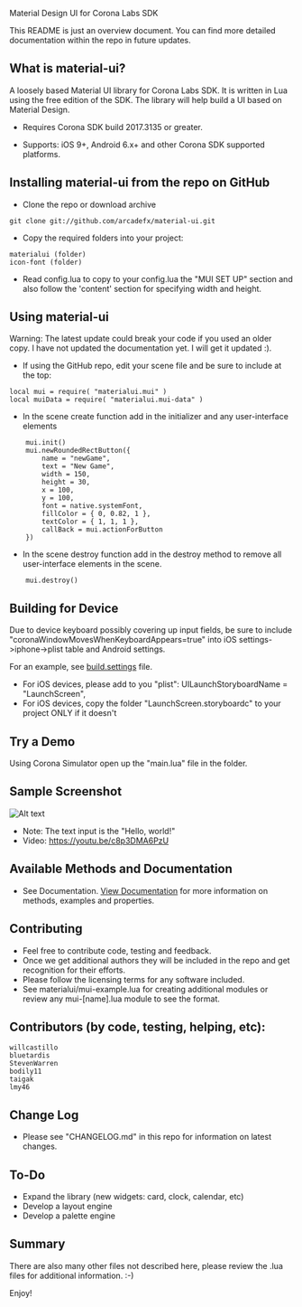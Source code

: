 Material Design UI for Corona Labs SDK

This README is just an overview document. You can find more detailed documentation within the repo in future updates.

What is material-ui?
--------------

A loosely based Material UI library for Corona Labs SDK. It is written in Lua using the free edition of the SDK. The library will help build a UI based on Material Design.

* Requires Corona SDK build 2017.3135 or greater.

* Supports: iOS 9+, Android 6.x+ and other Corona SDK supported platforms.

Installing material-ui from the repo on GitHub
--------------

* Clone the repo or download archive
```
git clone git://github.com/arcadefx/material-ui.git
```
* Copy the required folders into your project:
```
materialui (folder)
icon-font (folder)
```
* Read config.lua to copy to your config.lua the "MUI SET UP" section and also follow the 'content' section for specifying width and height.

Using material-ui
--------------

Warning: The latest update could break your code if you used an older copy. I have not updated the documentation yet. I will get it updated :).

* If using the GitHub repo, edit your scene file and be sure to include at the top:
```
local mui = require( "materialui.mui" )
local muiData = require( "materialui.mui-data" )
```

* In the scene create function add in the initializer and any user-interface elements
```
    mui.init()
    mui.newRoundedRectButton({
        name = "newGame",
        text = "New Game",
        width = 150,
        height = 30,
        x = 100,
        y = 100,
        font = native.systemFont,
        fillColor = { 0, 0.82, 1 },
        textColor = { 1, 1, 1 },
        callBack = mui.actionForButton
    })
```
* In the scene destroy function add in the destroy method to remove all user-interface elements in the scene.
```
    mui.destroy()
```

Building for Device
-------------
Due to device keyboard possibly covering up input fields, be sure to include "coronaWindowMovesWhenKeyboardAppears=true" into iOS settings->iphone->plist table and Android settings.

For an example, see [build.settings](https://github.com/arcadefx/material-ui/blob/master/build.settings) file.

- For iOS devices, please add to you "plist": UILaunchStoryboardName = "LaunchScreen",
- For iOS devices, copy the folder "LaunchScreen.storyboardc" to your project ONLY if it doesn't

Try a Demo
-------------
Using Corona Simulator open up the "main.lua" file in the folder.

Sample Screenshot
-------------
![Alt text](http://www.anedix.com/images/github/material-ui-main.png "Controls including text input")
- Note: The text input is the "Hello, world!"
- Video: https://youtu.be/c8p3DMA6PzU

Available Methods and Documentation
-------------
* See Documentation. [View Documentation](https://corona-material-ui.sourceforge.io/) for more information on methods, examples and properties.

Contributing
-------------
* Feel free to contribute code, testing and feedback.
* Once we get additional authors they will be included in the repo and get recognition for their efforts.
* Please follow the licensing terms for any software included.
* See materialui/mui-example.lua for creating additional modules or review any mui-[name].lua module to see the format.

Contributors (by code, testing, helping, etc):
-------------
    willcastillo
    bluetardis
    StevenWarren
    bodily11
    taigak
    lmy46


Change Log
-------------
* Please see "CHANGELOG.md" in this repo for information on latest changes.

To-Do
-------------
* Expand the library (new widgets: card, clock, calendar, etc)
* Develop a layout engine 
* Develop a palette engine

Summary
-------------
There are also many other files not described here,  please review the .lua files for additional information. :-)

Enjoy!
